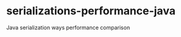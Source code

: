serializations-performance-java
===============================

Java serialization ways performance comparison
